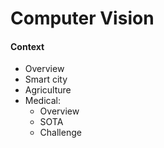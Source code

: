 <H1>Computer Vision</H1>

<h4>Context</h4>

- Overview
- Smart city
- Agriculture
- Medical:
    - Overview
    - SOTA
    - Challenge
